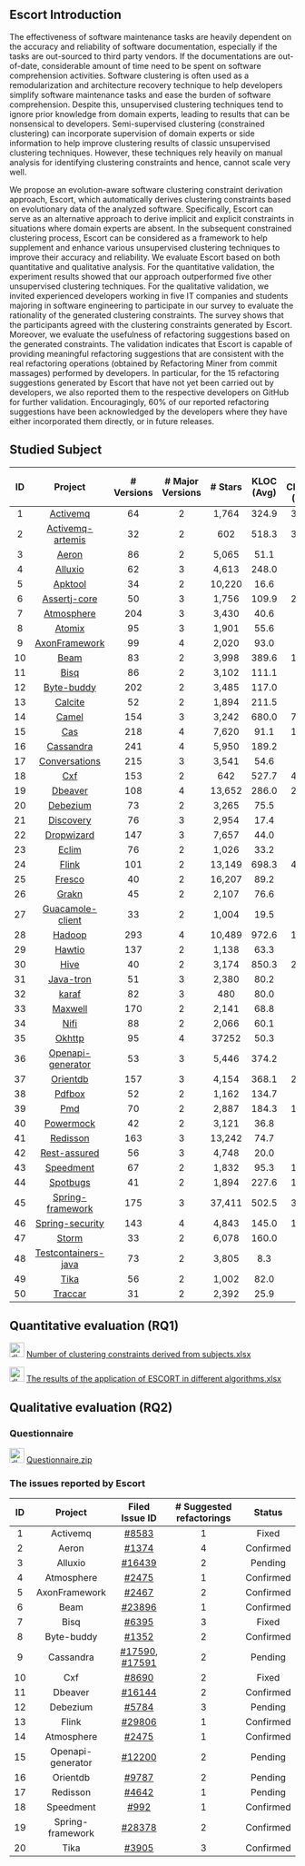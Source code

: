 
## Escort Introduction

The effectiveness of software maintenance tasks are heavily dependent on the accuracy and reliability of software documentation, especially if the tasks are out-sourced to third party vendors. If the documentations are out-of-date, considerable amount of time need to be spent on software comprehension activities. Software clustering is often used as a remodularization and architecture recovery technique to help developers simplify software maintenance tasks and ease the burden of software comprehension. Despite this, unsupervised clustering techniques tend to ignore prior knowledge from domain experts, leading to results that can be nonsensical to developers. Semi-supervised clustering (constrained clustering) can incorporate supervision of domain experts or side information to help improve clustering results of classic unsupervised clustering techniques. However, these techniques rely heavily on manual analysis for identifying clustering constraints and hence, cannot scale very well. 

We propose an evolution-aware software clustering constraint derivation approach, Escort, which automatically derives clustering constraints based on evolutionary data of the analyzed software. Specifically, Escort can serve as an alternative approach to derive implicit and explicit constraints in situations where domain experts are absent.
In the subsequent constrained clustering process, Escort can be considered as a framework to help supplement and enhance various unsupervised clustering techniques to improve their accuracy and reliability.
We evaluate Escort based on both quantitative and qualitative analysis.
For the quantitative validation, the experiment results showed that our approach outperformed five other unsupervised clustering techniques.
For the qualitative validation, we invited experienced developers working in five IT companies and students majoring in software engineering to participate in our survey to evaluate the rationality of the generated clustering constraints.
The survey shows that the participants agreed with the clustering constraints generated by Escort.
Moreover, we evaluate the usefulness of refactoring suggestions based on the generated constraints.
The validation indicates that Escort is capable of providing meaningful refactoring suggestions that are consistent with the real refactoring operations (obtained by Refactoring Miner from commit massages) performed by developers.
In particular, for the 15 refactoring suggestions generated by Escort that have not yet been carried out by developers, we also reported them to the respective developers on GitHub for further validation.
Encouragingly, 60% of our reported refactoring suggestions have been acknowledged by the developers where they have either incorporated them directly, or in future releases.

## Studied Subject

| ID | Project | \# Versions | \# Major Versions | \# Stars | KLOC (Avg) | \# Classes (Avg) | Commits |
|:---: |:----: |:----: |:----:  |:----:  |:----:  |:----:  |:----:  |
| 1  | [Activemq](https://github.com/apache/activemq)                               | 64         | 2 | 1,764 | 324.9 | 3,057 | 10,601 |
| 2  | [Activemq-artemis](https://github.com/apache/activemq-artemis)               | 32         | 2 | 602 | 518.3 | 3,324 | 7,502|			
| 3  | [Aeron](https://github.com/real-logic/aeron)                                 | 86         | 2 | 5,065 | 51.1 | 330 | 12,654 |		
| 4  | [Alluxio](https://github.com/Alluxio/alluxio)                                | 62         | 3 | 4,613 | 248.0 | 916 | 0,937 |	
| 5  | [Apktool](https://github.com/iBotPeaches/Apktool)                            | 34         | 2 | 10,220 | 16.6 | 179 | 1,648 |
| 6  | [Assertj-core](https://github.com/assertj/assertj-core)                      | 50         | 3 | 1,756 | 109.9 | 2,600 | 2,870 |
| 7  | [Atmosphere](https://github.com/Atmosphere/atmosphere)                       | 204        | 3 | 3,430 | 40.6 | 259 | 5,931 |
| 8  | [Atomix](https://github.com/atomix/atomix)                                   | 95 | 3 | 1,901 | 55.6 | 619 | 4,265 |	
| 9  | [AxonFramework](https://github.com/AxonFramework/AxonFramework)              | 99 | 4 | 2,020 | 93.0 | 724 | 5,951 |	
| 10 | [Beam](https://github.com/apache/beam)                                       | 83 | 2 | 3,998 | 389.6 | 1,063 | 27,132 |
| 11 | [Bisq](https://github.com/bisq-network/bisq)                                 | 86 | 2 | 3,102 | 111.1 | 892 | 11,168 |
| 12 | [Byte-buddy](https://github.com/raphw/byte-buddy)                            | 202 | 2 | 3,485 | 117.0 | 581 | 5,200 |
| 13 | [Calcite](https://github.com/apache/calcite)                                 | 52 | 2 | 1,894 | 211.5 | 869 | 4,175 |
| 14 | [Camel](https://github.com/apache/camel)                                     |	154 | 3 | 3,242 | 680.0 | 7,981 | 45,096 |
| 15 | [Cas](https://github.com/apereo/cas)                                         | 218 |	4 | 7,620 | 91.1 | 1,219 | 16,869 |
| 16 | [Cassandra](https://github.com/apache/cassandra)                             | 241 | 4 | 5,950 | 189.2 | 775 | 25,297 |
| 17 | [Conversations](https://github.com/iNPUTmice/Conversations)                  | 215 | 3 | 3,541 | 54.6 | 150 | 6,274 |
| 18 | [Cxf](https://github.com/apache/cxf)                                         | 153 | 2 | 642 | 527.7 | 4,618 | 15,722 |
| 19 | [Dbeaver](https://github.com/dbeaver/dbeaver)                                | 108 | 4 | 13,652 | 286.0 | 2,233 | 16,052 |
| 20 | [Debezium](https://github.com/debezium/debezium)                             | 73 | 2 | 3,265 | 75.5 | 363 | 3,125 |
| 21 | [Discovery](https://github.com/Nepxion/Discovery)                            | 76 | 3 | 2,954 | 17.4 | 289 | 2,403 |
| 22 | [Dropwizard](https://github.com/dropwizard/dropwizard)                       | 147 | 3 | 7,657 | 44.0 | 509 | 5,430 |
| 23 | [Eclim](https://github.com/ervandew/eclim)                                   | 76 | 2 | 1,026 | 33.2 | 326 | 4,849 |
| 24 | [Flink](https://github.com/apache/flink)                                     | 101 | 2 | 13,149 | 698.3 | 4,037 | 22,170 |
| 25 | [Fresco](https://github.com/facebook/fresco)                                 | 40 | 2 | 16,207 | 89.2 | 547 | 2,531 |
| 26 | [Grakn](https://github.com/ranscoupcoli1970/grakn)                           | 45 | 2 | 2,107 | 76.6 | 570 | 4,291 |
| 27 | [Guacamole-client](https://github.com/apache/guacamole-client)               | 33 | 2 | 1,004 | 19.5 | 281 | 5,378 |
| 28 | [Hadoop](https://github.com/apache/hadoop)                                   | 293 | 4 | 10,489 | 972.6 | 1,784 | 23,874 |
| 29 | [Hawtio](https://github.com/hawtio/hawtio)                                   | 137 | 2 | 1,138 | 63.3 | 199 | 8,803 |
| 30 | [Hive](https://github.com/apache/hive)                                       | 40 | 2 | 3,174 | 850.3 | 2,345 | 14,501 |
| 31 | [Java-tron](https://github.com/tronprotocol/java-tron)                       | 51 | 3 | 2,380 | 80.2 | 849 | 14,129 |
| 32 | [karaf](https://github.com/apache/karaf)                                     | 82 | 3 | 480 | 80.0 | 655 | 8,197 |
| 33 | [Maxwell](https://github.com/zendesk/maxwell)                                | 170 | 2 | 2,141 | 68.8 | 123 | 3,110 |
| 34 | [Nifi](https://github.com/apache/nifi)                                       | 88 | 2 | 2,066 | 60.1 | 693 | 5,286 |
| 35 | [Okhttp](https://github.com/square/okhttp)                                   | 95 | 4 | 37252 | 50.3 | 167 | 4645 |
| 36 | [Openapi-generator](https://github.com/OpenAPITools/openapi-generator)       | 53 | 3 | 5,446 | 374.2 | 542 | 14,218 |
| 37 | [Orientdb](https://github.com/orientechnologies/orientdb)                    | 157 | 3 | 4,154 | 368.1 | 2,329 | 19,352 |
| 38 | [Pdfbox](https://github.com/apache/pdfbox)                                   | 52 | 2 | 1,162 | 134.7 | 939 | 8,962 |
| 39 | [Pmd](https://github.com/pmd/pmd)                                            | 70 | 2 | 2,887 | 184.3 | 1,415 | 16,532 |
| 40 | [Powermock](https://github.com/powermock/powermock)                          | 42 | 2 | 3,121 | 36.8 | 590 | 1,607 |
| 41 | [Redisson](https://github.com/redisson/redisson)                             | 163 | 3 | 13,242 | 74.7 | 486 | 5,675 | 
| 42 | [Rest-assured](https://github.com/rest-assured/rest-assured)                 | 56 | 3 | 4,748 | 20.0 | 180 | 1,959 |
| 43 | [Speedment](https://github.com/speedment/speedment)                          | 67 | 2 | 1,832 | 95.3 | 1,537 | 4,674 |
| 44 | [Spotbugs](https://github.com/spotbugs/spotbugs)                             | 41 | 2 | 1,894 | 227.6 | 1,891 | 16,206 |
| 45 | [Spring-framework](https://github.com/spring-projects/spring-framework)      | 175 | 3 | 37,411 | 502.5 | 3,773 | 20,896 |
| 46 | [Spring-security](https://github.com/spring-projects/spring-security)        | 143 | 4 | 4,843 | 145.0 | 1,231 | 8,732 | 
| 47 | [Storm](https://github.com/apache/storm)                                     | 33 | 2 | 6,078 | 160.0 | 920 | 10,316  | 
| 48 | [Testcontainers-java](https://github.com/testcontainers/testcontainers-java) | 73 | 2 | 3,805 | 8.3 | 175 | 2,008 |
| 49 | [Tika](https://github.com/apache/tika)                                       | 56 | 2 | 1,002 | 82.0 | 526 | 4,747 | 
| 50 | [Traccar](https://github.com/traccar/traccar)                                | 31 | 2 | 2,392 | 25.9 | 415 | 6,227 |

## Quantitative evaluation (RQ1)

<img width="26" alt="dl" src="https://user-images.githubusercontent.com/104186731/168603749-1422d6db-921f-4976-8b95-5f77ca20bc5f.png"> [Number of clustering constraints derived from subjects.xlsx](https://github.com/EscortSC/EscortSC.github.io/files/9995173/Number.of.clustering.constraints.derived.from.subjects.xlsx)

<img width="26" alt="dl" src="https://user-images.githubusercontent.com/104186731/168603749-1422d6db-921f-4976-8b95-5f77ca20bc5f.png"> [The results of the application of ESCORT in different algorithms.xlsx](https://github.com/EscortSC/EscortSC.github.io/files/9995174/The.results.of.the.application.of.ESCORT.in.different.algorithms.xlsx)


## Qualitative evaluation (RQ2)

### Questionnaire

<img width="26" alt="dl" src="https://user-images.githubusercontent.com/104186731/168603749-1422d6db-921f-4976-8b95-5f77ca20bc5f.png"> [Questionnaire.zip](https://github.com/EscortSC/EscortSC.github.io/files/9043279/Questionnaire.zip)

### The issues reported by Escort

| ID | Project | Filed Issue ID | \# Suggested refactorings | Status |
|:---: |:----: |:----: |:----:  |:----:  |
| 1  | Activemq | [\#8583](https://issues.apache.org/jira/browse/AMQ-8583) | 1 | Fixed |
| 2  | Aeron | [\#1374]([https://github.com/Atmosphere/atmosphere/issues/2475](https://github.com/real-logic/aeron/issues/1374)) | 4 | Confirmed |	
| 3  | Alluxio | [\#16439]([https://github.com/Atmosphere/atmosphere/issues/2475](https://github.com/Alluxio/alluxio/issues/16439)) | 2 | Pending |	
| 4  | Atmosphere | [\#2475](https://github.com/Atmosphere/atmosphere/issues/2475) | 1 | Confirmed |	
| 5  | AxonFramework | [\#2467]([https://github.com/Atmosphere/atmosphere/issues/2475](https://github.com/AxonFramework/AxonFramework/issues/2467)) | 2 | Confirmed |	
| 6  | Beam | [\#23896]([https://github.com/Atmosphere/atmosphere/issues/2475](https://github.com/apache/beam/issues/23896)) | 1 | Confirmed |	
| 7  | Bisq | [\#6395](https://github.com/bisq-network/bisq/issues/6395) | 3 | Fixed |	
| 8  | Byte-buddy | [\#1352](https://github.com/raphw/byte-buddy/issues/1352) | 2 | Confirmed |	
| 9  | Cassandra | [\#17590](https://issues.apache.org/jira/browse/CASSANDRA-17590), [\#17591](https://issues.apache.org/jira/browse/CASSANDRA-17591) | 2 | Pending |		
| 10  | Cxf | [\#8690](https://issues.apache.org/jira/browse/CXF-8690) | 2 | Fixed |
| 11  | Dbeaver | [\#16144](https://github.com/dbeaver/dbeaver/issues/16144) | 2 | Confirmed |
| 12  | Debezium | [\#5784](https://issues.redhat.com/browse/DBZ-5784) | 3 | Pending |	
| 13  | Flink | [\#29806](https://issues.apache.org/jira/browse/FLINK-29806) | 1 | Confirmed |	
| 14  | Atmosphere | [\#2475](https://github.com/Atmosphere/atmosphere/issues/2475) | 1 | Confirmed |	
| 15  | Openapi-generator | [\#12200](https://github.com/OpenAPITools/openapi-generator/issues/12200) | 2 | Pending |
| 16 | Orientdb|[\#9787](https://github.com/orientechnologies/orientdb/issues/9787) | 2 | Pending |
| 17  | Redisson | [\#4642](https://github.com/redisson/redisson/issues/4642) | 1 | Pending |	
| 18  | Speedment | [\#992](https://github.com/speedment/speedment/issues/992) | 1 | Confirmed |
| 19  | Spring-framework | [\#28378](https://github.com/spring-projects/spring-framework/issues/28378) | 2 | Confirmed |
| 20  | Tika | [\#3905](https://issues.apache.org/jira/browse/TIKA-3905) | 3 | Confirmed |	





